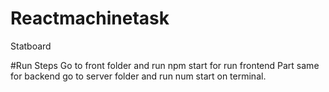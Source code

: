# Reactmachinetask
Statboard

#Run Steps 
Go to front folder and run npm start for run frontend Part same for backend go to server folder and run num start on terminal.


